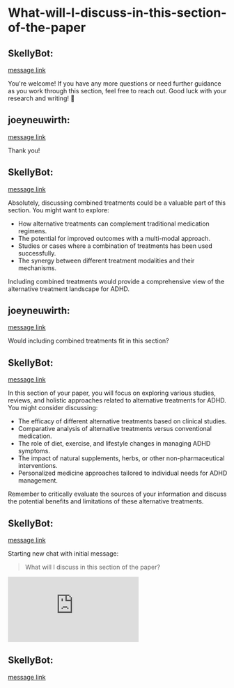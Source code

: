 # What-will-I-discuss-in-this-section-of-the-paper

## **SkellyBot**:

 [message link](https://discord.com/channels/1194766712680222800/1212840059003478076/1212842295196385280) 

 You're welcome! If you have any more questions or need further guidance as you work through this section, feel free to reach out. Good luck with your research and writing! 🌟

## **joeyneuwirth**:

 [message link](https://discord.com/channels/1194766712680222800/1212840059003478076/1212842293242101801) 

 Thank you!

## **SkellyBot**:

 [message link](https://discord.com/channels/1194766712680222800/1212840059003478076/1212842220877516840) 

 Absolutely, discussing combined treatments could be a valuable part of this section. You might want to explore:

- How alternative treatments can complement traditional medication regimens.
- The potential for improved outcomes with a multi-modal approach.
- Studies or cases where a combination of treatments has been used successfully.
- The synergy between different treatment modalities and their mechanisms.

Including combined treatments would provide a comprehensive view of the alternative treatment landscape for ADHD.

## **joeyneuwirth**:

 [message link](https://discord.com/channels/1194766712680222800/1212840059003478076/1212842218495156234) 

 Would including combined treatments fit in this section?

## **SkellyBot**:

 [message link](https://discord.com/channels/1194766712680222800/1212840059003478076/1212840067970764880) 

 In this section of your paper, you will focus on exploring various studies, reviews, and holistic approaches related to alternative treatments for ADHD. You might consider discussing:

- The efficacy of different alternative treatments based on clinical studies.
- Comparative analysis of alternative treatments versus conventional medication.
- The role of diet, exercise, and lifestyle changes in managing ADHD symptoms.
- The impact of natural supplements, herbs, or other non-pharmaceutical interventions.
- Personalized medicine approaches tailored to individual needs for ADHD management.

Remember to critically evaluate the sources of your information and discuss the potential benefits and limitations of these alternative treatments.

## **SkellyBot**:

 [message link](https://discord.com/channels/1194766712680222800/1212840059003478076/1212840062790930522) 

 Starting new chat with initial message:

> What will I discuss in this section of the paper?

![chat-1212840059003478076.json](https://cdn.discordapp.com/attachments/1212840059003478076/1212842310337822801/chat-1212840059003478076.json?ex=660efdec&is=65fc88ec&hm=69fe951f7717d130d1c9acbb4b6d9bcc90abbcc29176077c6e1111bc321ec425&)

## **SkellyBot**:

 [message link](https://discord.com/channels/1194766712680222800/1212840059003478076/1212840060488257556) 

 

